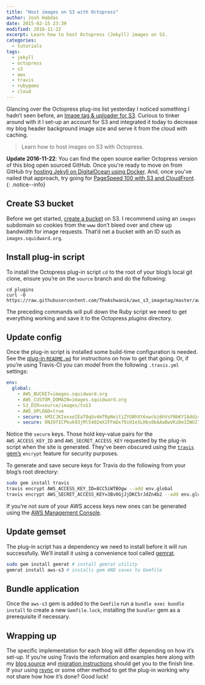 ```yaml
---
title: "Host images on S3 with Octopress"
author: Josh Habdas
date: 2015-02-15 23:39
modified: 2016-11-22
excerpt: Learn how to host Octopress (Jekyll) images on S3.
categories:
  - tutorials
tags:
  - jekyll
  - octopress
  - s3
  - aws
  - travis
  - rubygems
  - cloud
---
```


Glancing over the Octopress plug-ins list yesterday I noticed something I hadn’t seen before, an [Image tag & uploader for S3](https://github.com/TheAshwanik/aws_s3_imagetag/). Curious to tinker around with it I set-up an account for S3 and integrated it today to decrease my blog header background image size and serve it from the cloud with caching.

> Learn how to host images on S3 with Octopress.

**Update 2016-11-22**: You can find the open source earlier Octopress version of this blog open sourced GitHub. Once you're ready to move on from GitHub try [hosting Jekyll on DigitalOcean using Docker](/simple-websites-jekyll-docker/). And, once you've nailed that approach, try going for [PageSpeed 100 with S3 and CloudFront](/pagespeed-100-with-jekyll-s3-and-cloudfront/).
{: .notice--info}

<!--more-->

## Create S3 bucket

Before we get started, [create a bucket](http://docs.aws.amazon.com/AmazonS3/latest/gsg/CreatingABucket.html) on S3. I recommend using an `images` subdomain so cookies from the `www` don’t bleed over and chew up bandwidth for image requests. That’d net a bucket with an ID such as `images.squidward.org`.

## Install plug-in script

To install the Octopress plug-in script `cd` to the root of your blog’s local git clone, ensure you’re on the `source` branch and do the following:

```
cd plugins
curl -O https://raw.githubusercontent.com/TheAshwanik/aws_s3_imagetag/master/aws_s3_imagetag.rb
```

The preceding commands will pull down the Ruby script we need to get everything working and save it to the Octopress _plugins_ directory.

## Update config

Once the plug-in script is installed some build-time configuration is needed. See the [plug-in `README.md`](https://github.com/TheAshwanik/aws_s3_imagetag/blob/master/README.md) for instructions on how to get that going. Or, if you’re using Travis-CI you can model from the following `.travis.yml` settings:

``` yaml
env:
  global:
    - AWS_BUCKET=images.squidward.org
    - AWS_CUSTOM_DOMAIN=images.squidward.org
    - S3_DIR=source/images/toS3
    - AWS_UPLOAD=true
    - secure: kMICJKIexxeIEaT0qUv4mTRpNeitiZYGNhXt6xwcki6hVsFNbKYIAddz4SHYNQ5VatC1Uat3Bv0GjJjDKC5rJdZn4b2NBRwwWmIzo+BOy6ejvZxrUPBAkqVNWnDD0Ht/q72buJtc6YVVXEdIdw/8CC5iWTBOgwqtcoE7Wsm7EdE=
    - secure: ONJOfICPkuk93jMl5402mX2FFmDx79iHIe5LHbs0bAAaBwVKzDe3ZWUI7JgiS9V21EQ8d3FtRnajRSLD/HMiQexjJbrMReRkohasLp4aoppf0Bd21lJDvZgN8lSYkUguYQTVq8vnE7mqeYmo8sx/X0IcEkXeUWgcr+EMVmX5YIw=
```

Notice the `secure` keys. Those hold key-value pairs for the `AWS_ACCESS_KEY_ID` and `AWS_SECRET_ACCESS_KEY` requested by the plug-in script when the site is generated. They’ve been obscured using the [`travis` gem’s](https://rubygems.org/gems/travis) `encrypt` feature for security purposes.

To generate and save secure keys for Travis do the following from your blog’s root directory:

``` bash
sudo gem install travis
travis encrypt AWS_ACCESS_KEY_ID=8CC5iWTBOgw --add env.global
travis encrypt AWS_SECRET_ACCESS_KEY=3Bv0GjJjDKC5rJdZn4b2 --add env.global
```

If you’re not sure of your AWS access keys new ones can be generated using the [AWS Management Console](http://aws.amazon.com/console/).

## Update gemset

The plug-in script has a dependency we need to install before it will run successfully. We’ll install it using a convenience tool called [gemrat](https://github.com/DruRly/gemrat).

``` bash
sudo gem install gemrat # install gemrat utility
gemrat install aws-s3 # installs gem AND saves to Gemfile
```

## Bundle application

Once the `aws-s3` gem is added to the `Gemfile` run a `bundle exec bundle install` to create a new `Gemfile.lock`, installing the `bundler` gem as a prerequisite if necessary.

## Wrapping up

The specific implementation for each blog will differ depending on how it’s set-up. If you’re using Travis the information and examples here along with my [blog source](https://github.com/jhabdas/jhabdas.github.io/tree/source) and [migration instructions](/moved-two-sites-to-octopress/) should get you to the finish line. If your using [rsync](https://rsync.samba.org/) or some other method to get the plug-in working why not share how how it’s done? Good luck!
